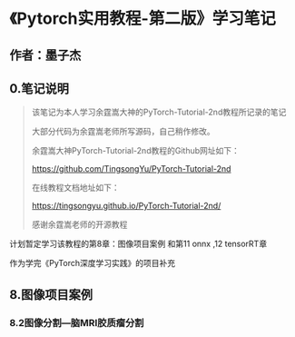 # 《Pytorch实用教程-第二版》学习笔记

## 作者：墨子杰

## 0.笔记说明

> 该笔记为本人学习余霆嵩大神的PyTorch-Tutorial-2nd教程所记录的笔记
>
> 大部分代码为余霆嵩老师所写源码，自己稍作修改。
>
> 余霆嵩大神PyTorch-Tutorial-2nd教程的Github网址如下：
>
> https://github.com/TingsongYu/PyTorch-Tutorial-2nd
>
> 在线教程文档地址如下：
> 
> https://tingsongyu.github.io/PyTorch-Tutorial-2nd/
>
> 感谢余霆嵩老师的开源教程

计划暂定学习该教程的第8章：图像项目案例 和第11 onnx ,12 tensorRT章

作为学完《PyTorch深度学习实践》的项目补充

## 8.图像项目案例

### 8.2图像分割—脑MRI胶质瘤分割

